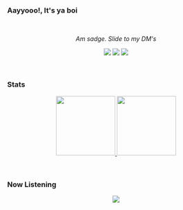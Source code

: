 ### Aayyooo!, It's ya boi

<br>
<p align="center">
  <i> Am sadge. Slide to my DM's</i>
  <p align="center">
      <img src="https://img.shields.io/badge/Facebook-1877F2?style=for-the-badge&logo=facebook&logoColor=white" href="https://web.facebook.com/alvincent.musa/">
      <img src="https://img.shields.io/badge/Instagram-E4405F?style=for-the-badge&logo=instagram&logoColor=white" href="https://www.instagram.com/eeyvee.0x4d/">
      <img src="https://img.shields.io/badge/LinkedIn-0077B5?style=for-the-badge&logo=linkedin&logoColor=white" href="https://www.linkedin.com/in/al-vincent-musa-8b273418a/">
  </p>
</p>

<br>

### Stats
<p align="center">
  <a href="https://github.com/anuraghazra/github-readme-stats">
    <img height="137px" src="https://github-readme-stats.vercel.app/api?username=eeyvee-0x4d&show_icons=true&theme=dark">
  </a>
  <a href="https://github.com/anuraghazra/github-readme-stats">
    <img height="137px" src="https://github-readme-stats.vercel.app/api/top-langs/?username=eeyvee-0x4d&theme=dark&layout=compact&card_width=400">
  </a>
</p>

<br>

<!-- [![Eeyvee's GitHub stats](https://github-readme-stats.vercel.app/api?username=eeyvee-0x4d&show_icons=true&theme=react)](https://github.com/anuraghazra/github-readme-stats)

[![Top Languages](https://github-readme-stats.vercel.app/api/top-langs/?username=eeyvee-0x4d&layout=compact&card_width=400)](https://github.com/anuraghazra/github-readme-stats)
 -->
### Now Listening
<p align="center">
  <img src="https://eeyvee-04xd.vercel.app/api/spotify" href="https://open.spotify.com/user/ghostmmxvii">
</p>

